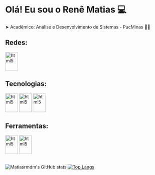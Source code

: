 # Olá! Eu sou o Renê Matias 💻

 ➤ Acadêmico: Análise e Desenvolvimento de Sistemas - PucMinas 👨‍🎓

## Redes:
<div style="display: inline_block">
  <img align="conter" alt="html5" height="60" width="40" hrf="" src="https://cdn.jsdelivr.net/gh/devicons/devicon/icons/linkedin/linkedin-plain.svg"/>
</div>

## Tecnologias:
<div style="display: inline_block">
  <img align="conter" alt="html5" height="60" width="40" src="https://cdn.jsdelivr.net/gh/devicons/devicon/icons/html5/html5-original-wordmark.svg"/>
  <img align="conter" alt="html5" height="60" width="40" src="https://cdn.jsdelivr.net/gh/devicons/devicon/icons/css3/css3-original-wordmark.svg"/>
  <img align="conter" alt="html5"  height="60" width="40" src="https://cdn.jsdelivr.net/gh/devicons/devicon/icons/javascript/javascript-original.svg"/>
</div>

## Ferramentas:
<div style="display: inline_block">
  <img align="conter" alt="html5" height="60" width="40" src="https://cdn.jsdelivr.net/gh/devicons/devicon/icons/github/github-original-wordmark.svg"/>
  <img align="conter" alt="html5" height="60" width="40" src="https://cdn.jsdelivr.net/gh/devicons/devicon/icons/vscode/vscode-original-wordmark.svg"/>
</div>

##
  ![Matiasrmdm's GitHub stats](https://github-readme-stats.vercel.app/api?username=Matiasrmdm&show_icons=true&theme=dark)
  [![Top Langs](https://github-readme-stats.vercel.app/api/top-langs/?username=Matiasrmdm&layout=donut&theme=dark)](https://github.com/Matiasrmdm/github-readme-stats)



